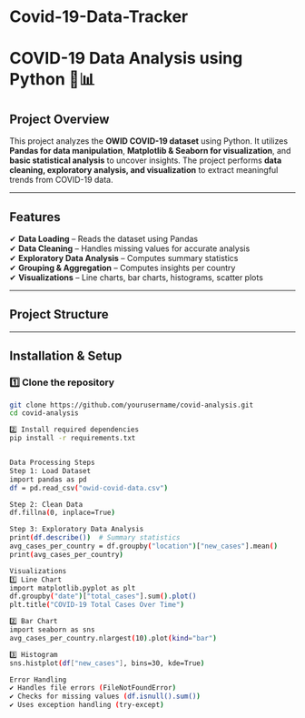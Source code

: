 # Covid-19-Data-Tracker
# COVID-19 Data Analysis using Python 🦠📊  

## **Project Overview**
This project analyzes the **OWID COVID-19 dataset** using Python. It utilizes **Pandas for data manipulation**, **Matplotlib & Seaborn for visualization**, and **basic statistical analysis** to uncover insights. The project performs **data cleaning, exploratory analysis, and visualization** to extract meaningful trends from COVID-19 data.

---

## **Features**
✔ **Data Loading** – Reads the dataset using Pandas  
✔ **Data Cleaning** – Handles missing values for accurate analysis  
✔ **Exploratory Data Analysis** – Computes summary statistics  
✔ **Grouping & Aggregation** – Computes insights per country  
✔ **Visualizations** – Line charts, bar charts, histograms, scatter plots  

---

## **Project Structure**


---

## **Installation & Setup**
### **1️⃣ Clone the repository**
```bash
git clone https://github.com/yourusername/covid-analysis.git
cd covid-analysis

2️⃣ Install required dependencies
pip install -r requirements.txt


Data Processing Steps
Step 1: Load Dataset
import pandas as pd
df = pd.read_csv("owid-covid-data.csv")

Step 2: Clean Data
df.fillna(0, inplace=True)

Step 3: Exploratory Data Analysis
print(df.describe())  # Summary statistics
avg_cases_per_country = df.groupby("location")["new_cases"].mean()
print(avg_cases_per_country)

Visualizations
1️⃣ Line Chart 
import matplotlib.pyplot as plt
df.groupby("date")["total_cases"].sum().plot()
plt.title("COVID-19 Total Cases Over Time")

2️⃣ Bar Chart 
import seaborn as sns
avg_cases_per_country.nlargest(10).plot(kind="bar")

3️⃣ Histogram
sns.histplot(df["new_cases"], bins=30, kde=True)

Error Handling
✔ Handles file errors (FileNotFoundError)
✔ Checks for missing values (df.isnull().sum())
✔ Uses exception handling (try-except)
